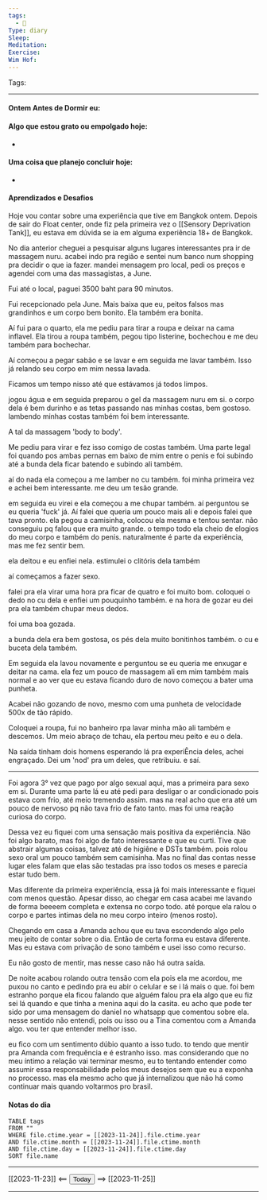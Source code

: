 ```yaml
---
tags:
  - 📝
Type: diary
Sleep: 
Meditation: 
Exercise: 
Wim Hof:
---
```


Tags:  

---
#### Ontem Antes de Dormir eu:

#### Algo que estou grato ou empolgado hoje:
- 

#### Uma coisa que planejo concluir hoje:
- 

#### Aprendizados e Desafios

Hoje vou contar sobre uma experiência que tive em Bangkok ontem. Depois de sair do Float center, onde fiz pela primeira vez o [[Sensory Deprivation Tank]], eu estava em dúvida se ia em alguma experiência 18+ de Bangkok.

No dia anterior cheguei a pesquisar alguns lugares interessantes pra ir de massagem nuru. acabei indo pra região e sentei num banco num shopping pra decidir o que ia fazer. mandei mensagem pro local, pedi os preços e agendei com uma das massagistas, a June.

Fui até o local, paguei 3500 baht para 90 minutos.

Fui recepcionado pela June. Mais baixa que eu, peitos falsos mas grandinhos e um corpo bem bonito. Ela também era bonita.

Aí fui para o quarto, ela me pediu para tirar a roupa e deixar na cama inflavel. Ela tirou a roupa também, pegou tipo listerine, bochechou e me deu também para bochechar.

Aí começou a pegar sabão e se lavar e em seguida me lavar também. Isso já relando seu corpo em mim nessa lavada.

Ficamos um tempo nisso até que estávamos já todos limpos.

jogou água e em seguida preparou o gel da massagem nuru em si. o corpo dela é bem durinho e as tetas passando nas minhas costas, bem gostoso. lambendo minhas costas também foi bem interessante.

A tal da massagem 'body to body'.

Me pediu para virar e fez isso comigo de costas também. Uma parte legal foi quando pos ambas pernas em baixo de mim entre o penis e foi subindo até a bunda dela ficar batendo e subindo ali também.

aí do nada ela começou a me lamber no cu também. foi minha primeira vez e achei bem interessante. me deu um tesão grande.

em seguida eu virei e ela começou a me chupar também. aí perguntou se eu queria 'fuck' já. Aí falei que queria um pouco mais ali e depois falei que tava pronto. ela pegou a camisinha, colocou ela mesma e tentou sentar. não conseguiu pq falou que era muito grande. o tempo todo ela cheio de elogios do meu corpo e também do penis. naturalmente é parte da experiência, mas me fez sentir bem.

ela deitou e eu enfiei nela. estimulei o clitóris dela também

aí começamos a fazer sexo.

falei pra ela virar uma hora pra ficar de quatro e foi muito bom. coloquei o dedo no cu dela e enfiei um pouquinho também. e na hora de gozar eu dei pra ela também chupar meus dedos. 

foi uma boa gozada.

a bunda dela era bem gostosa, os pés dela muito bonitinhos também. o cu e buceta dela também.

Em seguida ela lavou novamente e perguntou se eu queria me enxugar e deitar na cama. ela fez um pouco de massagem ali em mim também mais normal e ao ver que eu estava ficando duro de novo começou a bater uma punheta.

Acabei não gozando de novo, mesmo com uma punheta de velocidade 500x de tão rápido.

Coloquei a roupa, fui no banheiro rpa lavar minha mão ali também e descemos. Um meio abraço de tchau, ela pertou meu peito e eu o dela.

Na saída tinham dois homens esperando lá pra experiÊncia deles, achei engraçado. Dei um 'nod' pra um deles, que retribuiu. e saí.

-----

Foi agora 3° vez que pago por algo sexual aqui, mas a primeira para sexo em si. Durante uma parte lá eu até pedi para desligar o ar condicionado pois estava com frio, até meio tremendo assim. mas na real acho que era até um pouco de nervoso pq não tava frio de fato tanto. mas foi uma reação curiosa do corpo.

Dessa vez eu fiquei com uma sensação mais positiva da experiência. Não foi algo barato, mas foi algo de fato interessante e que eu curti. Tive que abstrair algumas coisas, talvez até de higiêne e DSTs também. pois rolou sexo oral um pouco também sem camisinha. Mas no final das contas nesse lugar eles falam que elas são testadas pra isso todos os meses e parecia estar tudo bem.

Mas diferente da primeira experiência, essa já foi mais interessante e fiquei com menos questão. Apesar disso, ao chegar em casa acabei me lavando de forma beeeem completa e extensa no corpo todo. até porque ela ralou o corpo e partes intimas dela no meu corpo inteiro (menos rosto).

Chegando em casa a Amanda achou que eu tava escondendo algo pelo meu jeito de contar sobre o dia. Então de certa forma eu estava diferente. Mas eu estava com privação de sono também e usei isso como recurso.

Eu não gosto de mentir, mas nesse caso não há outra saída.

De noite acabou rolando outra tensão com ela pois ela me acordou, me puxou no canto e pedindo pra eu abir o celular e se i lá mais o que. foi bem estranho porque ela ficou falando que alguém falou pra ela algo que eu fiz sei lá quando e que tinha a menina aqui do la casita. eu acho que pode ter sido por uma mensagem do daniel no whatsapp que comentou sobre ela. nesse sentido não entendi, pois ou isso ou a Tina comentou com a Amanda algo. vou ter que entender melhor isso.

eu fico com um sentimento dúbio quanto a isso tudo. to tendo que mentir pra Amanda com frequência e é estranho isso. mas considerando que no meu íntimo a relação vai terminar mesmo, eu to tentando entender como assumir essa responsabilidade pelos meus desejos sem que eu a exponha no processo. mas ela mesmo acho que já internalizou que não há como continuar mais quando voltarmos pro brasil.



#### Notas do dia
```dataview
TABLE tags
FROM ""
WHERE file.ctime.year = [[2023-11-24]].file.ctime.year
AND file.ctime.month = [[2023-11-24]].file.ctime.month
AND file.ctime.day = [[2023-11-24]].file.ctime.day
SORT file.name
```

---

[[2023-11-23]] <== <button class="date_button_today">Today</button> ==> [[2023-11-25]]

---



